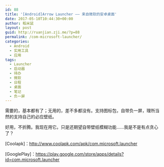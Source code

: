 ```yaml
---
id: 88
title: '[Android]Arrow Launcher —— 来自微软的安卓桌面'
date: 2017-05-10T10:44:30+00:00
author: 稻米鼠
layout: post
guid: http://ruanjian.zji.me/?p=88
permalink: /com-microsoft-launcher/
categories:
  - Android
  - 实用工具
  - 应用
tags:
  - Launcher
  - 启动器
  - 待办
  - 微软
  - 日程
  - 桌面
  - 笔记
  - 负一屏
---
```

需要的，基本都有了；无用的，差不多都没有。支持图标包，自带负一屏，理所当然的支持自己的必应壁纸。

好用，不折腾。我现在用它。只是还期望自带壁纸模糊功能……我是不是有点贪心了？

[Coolapk]：<http://www.coolapk.com/apk/com.microsoft.launcher>

[GooglePlay]：<https://play.google.com/store/apps/details?id=com.microsoft.launcher>